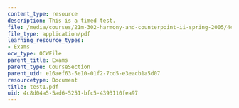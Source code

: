 ```yaml
---
content_type: resource
description: This is a timed test.
file: /media/courses/21m-302-harmony-and-counterpoint-ii-spring-2005/4c8d04a55ad65251bfc54393110fea97_test1.pdf
file_type: application/pdf
learning_resource_types:
- Exams
ocw_type: OCWFile
parent_title: Exams
parent_type: CourseSection
parent_uid: e16aef63-5e10-01f2-7cd5-e3eacb1a5d07
resourcetype: Document
title: test1.pdf
uid: 4c8d04a5-5ad6-5251-bfc5-4393110fea97
---
```

